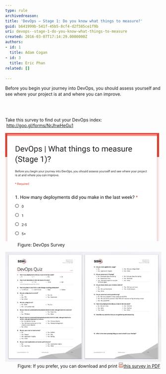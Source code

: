 ```yaml
---
type: rule
archivedreason: 
title: 'DevOps – Stage 1: Do you know what things to measure?'
guid: b641999b-541f-45b5-8cf4-d2f585ce1f9b
uri: devops--stage-1-do-you-know-what-things-to-measure
created: 2016-03-07T17:14:29.0000000Z
authors:
- id: 1
  title: Adam Cogan
- id: 3
  title: Eric Phan
related: []

---
```



<p class="p1">​Before you begin your journey into DevOps, you should assess yourself and see where your project is at and where you can improve.​<span style="line-height:1.6;">​​​​​</span></p>
<br><excerpt class='endintro'></excerpt><br>
<p>Take this survey to find out your DevOps index:​ <span style="line-height:20.8px;"></span><a href="http://goo.gl/forms/NrJhwHeGu1" target="_blank">http://goo.gl/forms/NrJhwHeGu1​​</a></p><dl class="image"><dt><img src="DevOps Survey.png" alt="DevOps Survey.png" style="width:497px;height:348px;" /></dt><dd>Figure: DevOps Survey​</dd></dl><dl class="image"><dt><img src="quiz-devops.jpg" alt="quiz-devops.jpg" style="width:800px;" /></dt><dd>Figure: If you prefer, you can download and print <a href="/Documents/DevOps-Quiz.pdf"><img class="ms-asset-icon ms-rtePosition-4" src="icpdf.png" alt="" />this survey in PDF​</a>​</dd></dl>


